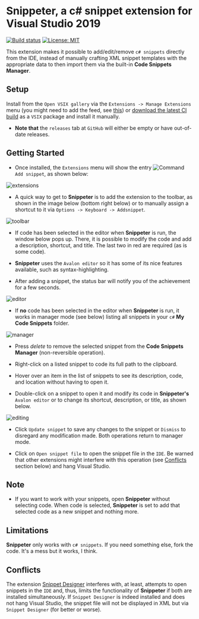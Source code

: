 # Snippeter, a c# snippet extension for Visual Studio 2019

[![Build status](https://ci.appveyor.com/api/projects/status/s5lpx2ignav8idxo?svg=true)](https://ci.appveyor.com/project/LaraSQP/snippeter)
[![License: MIT](https://img.shields.io/badge/License-MIT-blue.svg)](license.txt)


This extension makes it possible to add/edit/remove `c# snippets` directly from the IDE, instead of manually crafting XML snippet templates with the appropriate data to then import them via the built-in **Code Snippets Manager**.


## Setup

Install from the `Open VSIX gallery` via the `Extensions -> Manage Extensions` menu (you might need to add the feed, see [this](http://vsixgallery.com/guide/feed/)) or [download the latest CI build](http://vsixgallery.com/extension/Snippeter.205e93a2-67fd-418d-a773-558dbce0ffd0/) as a `VSIX` package and install it manually.

- **Note that** the `releases` tab at `GitHub` will either be empty or have out-of-date releases.

## Getting Started

- Once installed, the `Extensions` menu will show the entry ![Command](https://user-images.githubusercontent.com/12540983/69513781-57237100-0f8c-11ea-922d-eba6925ddc74.png) `Add snippet`, as shown below:

![extensions](https://user-images.githubusercontent.com/12540983/70004739-b7c53600-15aa-11ea-95f6-09e774073e9f.png)

- A quick way to get to **Snippeter** is to add the extension to the toolbar, as shown in the image below (bottom right below) or to manually assign a shortcut to it via `Options -> Keyboard -> Addsnippet`.

![toolbar](https://user-images.githubusercontent.com/12540983/70191581-9300c800-173c-11ea-86dc-04024c8c0057.jpg)


- If code has been selected in the editor when **Snippeter** is run, the window below pops up. There, it is possible to modify the code and add a description, shortcut, and title. The last two in red are required (as is some code).

- **Snippeter** uses the `Avalon editor` so it has some of its nice features available, such as syntax-highlighting.

- After adding a snippet, the status bar will notify you of the achievement for a few seconds.

![editor](https://user-images.githubusercontent.com/12540983/69891031-d8885400-133c-11ea-9dc2-0fcafc88f26b.png)

- If **no** code has been selected in the editor when **Snippeter** is run, it works in manager mode (see below) listing all snippets in your `c#` **My Code Snippets** folder.

![manager](https://user-images.githubusercontent.com/12540983/69891032-d8885400-133c-11ea-8fec-f9e0ee2aa6ca.png)

- Press *delete* to remove the selected snippet from the **Code Snippets Manager** (non-reversible operation).

- Right-click on a listed snippet to code its full path to the clipboard.

- Hover over an item in the list of snippets to see its description, code, and location without having to open it.

- Double-click on a snippet to open it and modify its code in **Snippeter's** `Avalon editor` or to change its shortcut, description, or title, as shown below.

![editing](https://user-images.githubusercontent.com/12540983/69891396-a2989f00-133f-11ea-8837-6bdebdca18fd.png)

- Click `Update snippet` to save any changes to the snippet or `Dismiss` to disregard any modification made. Both operations return to manager mode.

- Click on `Open snippet file` to open the snippet file in the `IDE`. Be warned that other extensions might interfere with this operation (see [Conflicts](#Conflicts) section below) and hang Visual Studio.

## Note

- If you want to work with your snippets, open **Snippeter** without selecting code. When code is selected, **Snippeter** is set to add that selected code as a new snippet and nothing more.

## Limitations

**Snippeter** only works with `c# snippets`. If you need something else, fork the code. It's a mess but it works, I think.

## Conflicts

The extension [Snippet Designer](https://marketplace.visualstudio.com/items?itemName=vs-publisher-2795.SnippetDesigner) interferes with, at least, attempts to open snippets in the `IDE` and, thus, limits the functionality of **Snippeter** if both are installed simultaneously. If `Snippet Designer` is indeed installed and does not hang Visual Studio, the snippet file will not be displayed in XML but via `Snippet Designer` (for better or worse).
